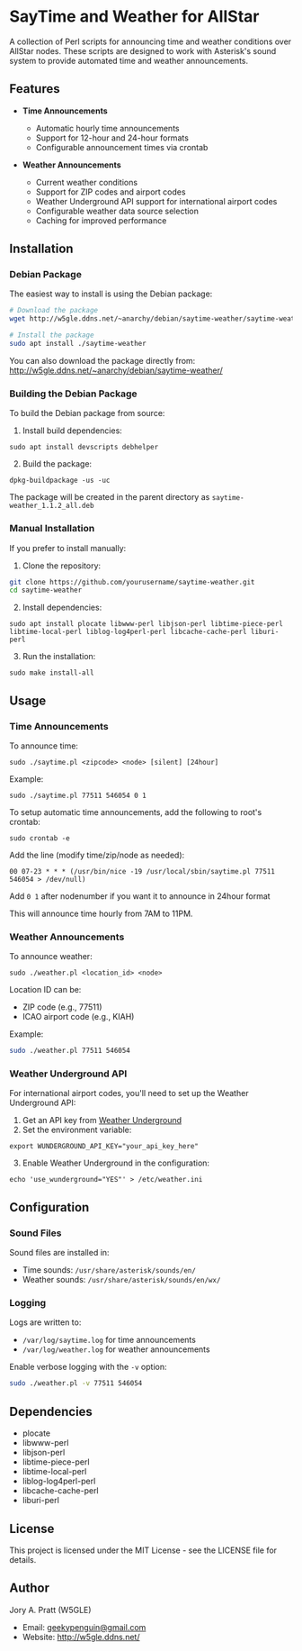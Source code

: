 # SayTime and Weather for AllStar

A collection of Perl scripts for announcing time and weather conditions over AllStar nodes. These scripts are designed to work with Asterisk's sound system to provide automated time and weather announcements.

## Features

- **Time Announcements**
  - Automatic hourly time announcements
  - Support for 12-hour and 24-hour formats
  - Configurable announcement times via crontab

- **Weather Announcements**
  - Current weather conditions
  - Support for ZIP codes and airport codes
  - Weather Underground API support for international airport codes
  - Configurable weather data source selection
  - Caching for improved performance

## Installation

### Debian Package

The easiest way to install is using the Debian package:

```bash
# Download the package
wget http://w5gle.ddns.net/~anarchy/debian/saytime-weather/saytime-weather_2.0.0_all.deb

# Install the package
sudo apt install ./saytime-weather
```

You can also download the package directly from:
http://w5gle.ddns.net/~anarchy/debian/saytime-weather/

### Building the Debian Package

To build the Debian package from source:

1. Install build dependencies:
```
sudo apt install devscripts debhelper
```

2. Build the package:
```
dpkg-buildpackage -us -uc
```

The package will be created in the parent directory as `saytime-weather_1.1.2_all.deb`

### Manual Installation

If you prefer to install manually:

1. Clone the repository:
```bash
git clone https://github.com/yourusername/saytime-weather.git
cd saytime-weather
```

2. Install dependencies:
```
sudo apt install plocate libwww-perl libjson-perl libtime-piece-perl libtime-local-perl liblog-log4perl-perl libcache-cache-perl liburi-perl
```

3. Run the installation:
```
sudo make install-all
```

## Usage

### Time Announcements

To announce time:
```
sudo ./saytime.pl <zipcode> <node> [silent] [24hour]
```

Example:
```
sudo ./saytime.pl 77511 546054 0 1
```

To setup automatic time announcements, add the following to root's crontab:
```
sudo crontab -e
```

Add the line (modify time/zip/node as needed):
```
00 07-23 * * * (/usr/bin/nice -19 /usr/local/sbin/saytime.pl 77511 546054 > /dev/null)
```

Add ```0 1``` after nodenumber if you want it to announce in 24hour format

This will announce time hourly from 7AM to 11PM.

### Weather Announcements

To announce weather:
```
sudo ./weather.pl <location_id> <node>
```

Location ID can be:
- ZIP code (e.g., 77511)
- ICAO airport code (e.g., KIAH)

Example:
```bash
sudo ./weather.pl 77511 546054
```

### Weather Underground API

For international airport codes, you'll need to set up the Weather Underground API:

1. Get an API key from [Weather Underground](https://www.wunderground.com/weather/api)
2. Set the environment variable:
```
export WUNDERGROUND_API_KEY="your_api_key_here"
```

3. Enable Weather Underground in the configuration:
```
echo 'use_wunderground="YES"' > /etc/weather.ini
```

## Configuration

### Sound Files

Sound files are installed in:
- Time sounds: `/usr/share/asterisk/sounds/en/`
- Weather sounds: `/usr/share/asterisk/sounds/en/wx/`

### Logging

Logs are written to:
- `/var/log/saytime.log` for time announcements
- `/var/log/weather.log` for weather announcements

Enable verbose logging with the `-v` option:
```bash
sudo ./weather.pl -v 77511 546054
```

## Dependencies

- plocate
- libwww-perl
- libjson-perl
- libtime-piece-perl
- libtime-local-perl
- liblog-log4perl-perl
- libcache-cache-perl
- liburi-perl

## License

This project is licensed under the MIT License - see the LICENSE file for details.

## Author

Jory A. Pratt (W5GLE)
- Email: geekypenguin@gmail.com
- Website: http://w5gle.ddns.net/
